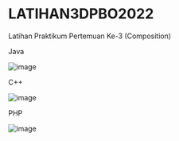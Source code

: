 # LATIHAN3DPBO2022
Latihan Praktikum Pertemuan Ke-3 (Composition)


Java

![image](https://user-images.githubusercontent.com/82450154/155889042-10469a74-4109-4080-ab67-3785e3976851.png)

C++

![image](https://user-images.githubusercontent.com/82450154/155889128-333d4748-28d2-4ae4-b61d-20e993cee34b.png)

PHP

![image](https://user-images.githubusercontent.com/82450154/155889147-0bccfad6-d8a2-403a-ba19-248ade02a748.png)

